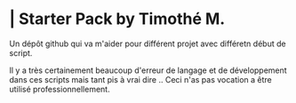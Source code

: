 | Starter Pack by Timothé M.
=============================

Un dépôt github qui va m'aider pour différent projet avec différetn début de script.

Il y a très certainement beaucoup d'erreur de langage et de développement dans ces scripts mais tant pis à vrai dire .. Ceci n'as pas vocation a être utilisé professionnellement.